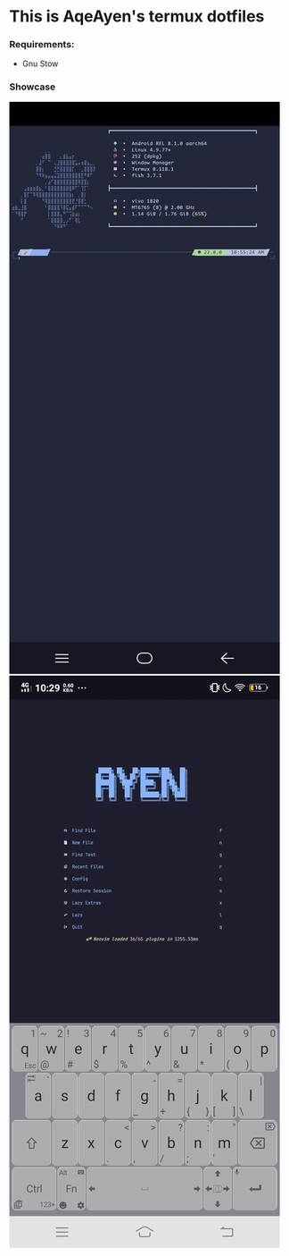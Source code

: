 # This is AqeAyen's termux dotfiles  

### Requirements:  
- Gnu Stow  

### Showcase  
![Showcase](Screenshot_20241126_105526.jpg) 
![Showcase2](Ayen.jpg)  
